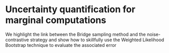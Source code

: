 # Uncertainty quantification for marginal computations

We highlight the link between the Bridge sampling method and the noise-contrastive strategy and show how to skillfully use the Weighted Likelihood Bootstrap technique to evaluate the associated error
